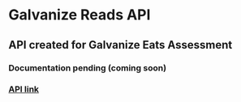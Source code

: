 # Galvanize Reads API
## API created for Galvanize Eats Assessment

### Documentation pending (coming soon)

### [API link](http://galvanizereads.herokuapp.com/)

